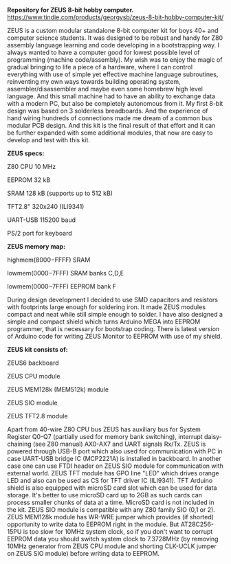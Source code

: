 **Repository for ZEUS 8-bit hobby computer.**
https://www.tindie.com/products/georgysb/zeus-8-bit-hobby-computer-kit/

ZEUS is a custom modular standalone 8-bit computer kit for boys 40+ and computer science students. It was designed to be robust and handy for Z80 assembly language learning and code developing in a bootstrapping way. I always wanted to have a computer good for lowest possible level of programming (machine code/assembly). My wish was to enjoy the magic of gradual bringing to life a piece of a hardware, where I can control everything with use of simple yet effective machine language subroutines, reinventing my own ways towards building operating system, assembler/disassembler and maybe even some homebrew high level language. And this small machine had to have an ability to exchange data with a modern PC, but also be completely autonomous from it. My first 8-bit design was based on 3 solderless breadboards. And the experience of hand wiring hundreds of connections made me dream of a common bus modular PCB design. And this kit is the final result of that effort and it can be further expanded with some additional modules, that now are easy to develop and test with this kit.

**ZEUS specs:**

Z80 CPU 10 MHz
 
EEPROM 32 kB

SRAM 128 kB (supports up to 512 kB)

TFT2.8" 320x240 (ILI9341)

UART-USB 115200 baud

PS/2 port for keyboard

**ZEUS memory map:**

highmem($8000-$FFFF) SRAM

lowmem($0000-$7FFF) SRAM banks C,D,E

lowmem($0000-$7FFF) EEPROM bank F

During design development I decided to use SMD capacitors and resistors with footprints large enough for soldering iron. It made ZEUS modules compact and neat while still simple enough to solder. I have also designed a simple and compact shield which turns Arduino MEGA into EEPROM programmer, that is necessary for bootstrap coding. There is latest version of Arduino code for writing ZEUS Monitor to EEPROM with use of my shield.

**ZEUS kit consists of:**

ZEUS6 backboard

ZEUS CPU module

ZEUS MEM128k (MEM512k) module

ZEUS SIO module

ZEUS TFT2.8 module

Apart from 40-wire Z80 CPU bus ZEUS has auxiliary bus for System Register Q0-Q7 (partially used for memory bank switching), interrupt daisy-chaining (see Z80 manual) AX0-AX7 and UART signals Rx/Tx. ZEUS is powered through USB-B port which also used for communication with PC in case UART-USB bridge IC (MCP2221A) is installed in backboard. In another case one can use FTDI header on ZEUS SIO module for communication with external world. ZEUS TFT module has GPO line "LED" which drives orange LED and also can be used as CS for TFT driver IC (ILI9341). TFT Arduino shield is also equipped with microSD card slot which can be used for data storage. It's better to use microSD card up to 2GB as such cards can process smaller chunks of data at a time. MicroSD card is not included in the kit. ZEUS SIO module is compatible with any Z80 family SIO (0,1 or 2). ZEUS MEM128k module has WR-WRE jumper which provides (if shorted) opportunity to write data to EEPROM right in the module. But AT28C256-15PU is too slow for 10MHz system clock, so if you don't want to corrupt EEPROM data you should switch system clock to 7.3728MHz (by removing 10MHz generator from ZEUS CPU module and shorting CLK-UCLK jumper on ZEUS SIO module) before writing data to EEPROM.
